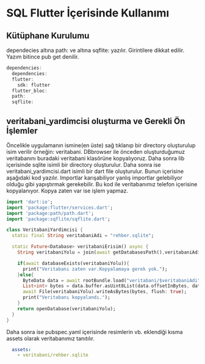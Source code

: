# SQL Flutter İçerisinde Kullanımı
## Kütüphane Kurulumu
dependecies altına path: ve altına sqflite: yazılır. Girintilere dikkat edilir. Yazım bitince pub get denilir.
```a
dependencies:
  dependencies:
  flutter:
    sdk: flutter
  flutter_bloc:
  path:
  sqflite:
```
## veritabani_yardimcisi oluşturma ve Gerekli Ön İşlemler
Öncelikle uygulamanın ismine(en üste) sağ tıklanıp bir directory oluşturulup isim verilir örneğin: veritabani. DBbrowser ile önceden oluşturduğumuz veritabanını buradaki veritabani klasörüne kopyalıyoruz. Daha sonra lib içerisinde sqlite isimli bir directory oluşturulur. Daha sonra ise veritabani_yardimcisi.dart isimli bir dart file oluşturulur. Bunun içerisine aşağıdaki kod yazılır. Importlar karışabiliyor yanlış importlar gelebiliyor olduğu gibi yapıştırmak gerekebilir. Bu kod ile veritabanımız telefon içerisine kopyalanıyor. Kopya zaten var ise işlem yapmaz.
```dart
import 'dart:io';
import 'package:flutter/services.dart';
import 'package:path/path.dart';
import 'package:sqflite/sqflite.dart';

class VeritabaniYardimcisi {
  static final String veritabaniAdi = "rehber.sqlite";

  static Future<Database> veritabaniErisim() async {
    String veritabaniYolu = join(await getDatabasesPath(),veritabaniAdi);

    if(await databaseExists(veritabaniYolu)){
      print("Veritabanı zaten var.Kopyalamaya gerek yok.");
    }else{
      ByteData data = await rootBundle.load("veritabani/$veritabaniAdi");
      List<int> bytes = data.buffer.asUint8List(data.offsetInBytes, data.lengthInBytes);
      await File(veritabaniYolu).writeAsBytes(bytes, flush: true);
      print("Veritabanı kopyalandı.");
    }
    return openDatabase(veritabaniYolu);
  }
}
```
Daha sonra ise pubspec.yaml içerisinde resimlerin vb. eklendiği kısma assets olarak veritabanımız tanıtılır.
```yaml
  assets:
    - veritabani/rehber.sqlite
```
